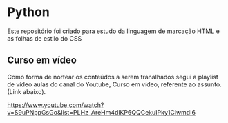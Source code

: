 # Python
Este repositório foi criado para estudo  da linguagem de marcação HTML e as folhas de estilo do CSS

## Curso em vídeo
Como forma de nortear os conteúdos a serem tranalhados segui a playlist de vídeo aulas do canal do Youtube, Curso em vídeo, referente ao assunto. (Link abaixo).

https://www.youtube.com/watch?v=S9uPNppGsGo&list=PLHz_AreHm4dlKP6QQCekuIPky1CiwmdI6
